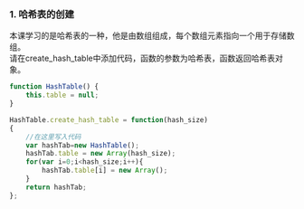 ###  1.   哈希表的创建
本课学习的是哈希表的一种，他是由数组组成，每个数组元素指向一个用于存储数组。  
请在create_hash_table中添加代码，函数的参数为哈希表，函数返回哈希表对象。  
```js
function HashTable() {
    this.table = null;
}

HashTable.create_hash_table = function(hash_size)
{
    //在这里写入代码
    var hashTab=new HashTable();
    hashTab.table = new Array(hash_size);
    for(var i=0;i<hash_size;i++){
        hashTab.table[i] = new Array();
    }
    return hashTab;
};
```
